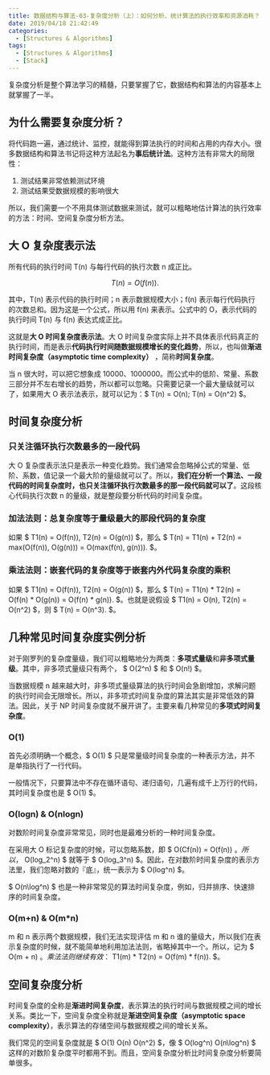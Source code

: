 ```yaml
---
title: 数据结构与算法-03-复杂度分析（上）：如何分析、统计算法的执行效率和资源消耗？
date: 2019/04/18 21:42:49
categories:
  - [Structures & Algorithms]
tags:
  - [Structures & Algorithms]
  - [Stack]
---
```


<script src='https://cdnjs.cloudflare.com/ajax/libs/mathjax/2.7.5/MathJax.js?config=TeX-MML-AM_CHTML' async></script>

复杂度分析是整个算法学习的精髓，只要掌握了它，数据结构和算法的内容基本上就掌握了一半。

## 为什么需要复杂度分析？

将代码跑一遍，通过统计、监控，就能得到算法执行的时间和占用的内存大小。很多数据结构和算法书记将这种方法起名为**事后统计法**。这种方法有非常大的局限性：

1. 测试结果非常依赖测试环境
2. 测试结果受数据规模的影响很大

所以，我们需要一个不用具体测试数据来测试，就可以粗略地估计算法的执行效率的方法：时间、空间复杂度分析方法。

## 大 O 复杂度表示法

所有代码的执行时间 T(n) 与每行代码的执行次数 n 成正比。

$$ T(n)=O(f(n)). $$

其中，T(n) 表示代码的执行时间；n 表示数据规模大小；f(n) 表示每行代码执行的次数总和。因为这是一个公式，所以用 f(n) 来表示。公式中的 O，表示代码的执行时间 T(n) 与 f(n) 表达式成正比。

这就是**大 O 时间复杂度表示法**。大 O 时间复杂度实际上并不具体表示代码真正的执行时间，而是表示**代码执行时间随数据规模增长的变化趋势**，所以，也叫做**渐进时间复杂度（asymptotic time complexity）** ，简称**时间复杂度**。

当 n 很大时，可以把它想象成 10000、1000000。而公式中的低阶、常量、系数三部分并不左右增长的趋势，所以都可以忽略。只需要记录一个最大量级就可以了，如果用大 O 表示法表示，就可以记为：$ T(n) = O(n); T(n) = O(n^2) $。

## 时间复杂度分析

### 只关注循环执行次数最多的一段代码

大 O 复杂度表示法只是表示一种变化趋势。我们通常会忽略掉公式的常量、低阶、系数，值记录一个最大阶的量级就可以了。所以，**我们在分析一个算法、一段代码的时间复杂度时，也只关注循环执行次数最多的那一段代码就可以了**。这段核心代码执行次数 n 的量级，就是整段要分析代码的时间复杂度。

### 加法法则：总复杂度等于量级最大的那段代码的复杂度

如果 $ T1(n) = O(f(n)), T2(n) = O(g(n)) $，那么 $ T(n) = T1(n) + T2(n) = max(O(f(n)), O(g(n))) = O(max(f(n), g(n))). $。

### 乘法法则：嵌套代码的复杂度等于嵌套内外代码复杂度的乘积

如果 $ T1(n) = O(f(n)), T2(n) = O(g(n)) $，那么 $ T(n) = T1(n) * T2(n) = O(f(n) * O(g(n)) = O(f(n) * g(n)). $。也就是说假设 $ T1(n) = O(n), T2(n) = O(n^2) $，则 $ T(n) = O(n^3). $。

## 几种常见时间复杂度实例分析

对于刚罗列的复杂度量级，我们可以粗略地分为两类：**多项式量级**和**非多项式量级**。其中，非多项式量级只有两个， $ O(2^n) $ 和 $ O(n!) $。

当数据规模 n 越来越大时，非多项式量级算法的执行时间会急剧增加，求解问题的执行时间会无限增长。所以，非多项式时间复杂度的算法其实是非常低效的算法。因此，关于 NP 时间复杂度就不展开讲了。主要来看几种常见的**多项式时间复杂度**。

### O(1)

首先必须明确一个概念，$ O(1) $ 只是常量级时间复杂度的一种表示方法，并不是单指执行了一行代码。

一般情况下，只要算法中不存在循环语句、递归语句，几遍有成千上万行的代码，其时间复杂度也是 $ O(1) $。

### O(logn) & O(nlogn)

对数阶时间复杂度非常常见，同时也是最难分析的一种时间复杂度。

在采用大 O 标记复杂度的时候，可以忽略系数，即 $ O(Cf(n)) = O(f(n)) $。所以，$  O(log_2^n) $ 就等于 $ O(log_3^n) $。因此，在对数阶时间复杂度的表示方法里，我们忽略对数的『底』，统一表示为 $ O(log^n) $。

$ O(n\log^n) $ 也是一种非常常见的算法时间复杂度，例如，归并排序、快速排序的时间复杂度。

### O(m+n) & O(m*n)

m 和 n 表示两个数据规模，我们无法实现评估 m 和 n 谁的量级大，所以我们在表示复杂度的时候，就不能简单地利用加法法则，省略掉其中一个。所以，记为 $ O(m + n) $。乘法法则继续有效：$ T1(m) * T2(n) = O(f(m) * f(n)). $。

## 空间复杂度分析

时间复杂度的全称是**渐进时间复杂度**，表示算法的执行时间与数据规模之间的增长关系。类比一下，空间复杂度全称就是**渐进空间复杂度（asymptotic space complexity）**，表示算法的存储空间与数据规模之间的增长关系。

我们常见的空间复杂度就是 $ O(1) O(n) O(n^2) $，像 $ O(log^n) O(n\log^n) $ 这样的对数阶复杂度平时都用不到。而且，空间复杂度分析比时间复杂度分析要简单很多。
